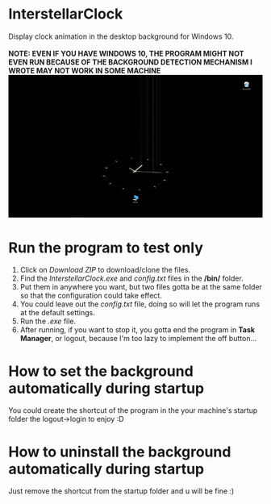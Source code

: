 # InterstellarClock
Display clock animation in the desktop background for Windows 10.
<br>
<br>**NOTE: EVEN IF YOU HAVE WINDOWS 10, THE PROGRAM MIGHT NOT EVEN RUN BECAUSE OF THE BACKGROUND DETECTION MECHANISM I WROTE MAY NOT WORK IN SOME MACHINE**
<br>
![](interstellarclock.gif)

# Run the program to test only
1. Click on _Download ZIP_ to download/clone the files.
2. Find the _InterstellarClock.exe_ and _config.txt_ files in the **/bin/** folder.
3. Put them in anywhere you want, but two files gotta be at the same folder so that the configuration could take effect.
4. You could leave out the _config.txt_ file, doing so will let the program runs at the default settings.
5. Run the _.exe_ file. 
6. After running, if you want to stop it, you gotta end the program in **Task Manager**, or logout, because I'm too lazy to implement the off button...

# How to set the background automatically during startup
You could create the shortcut of the program in the your machine's startup folder the logout->login to enjoy :D

# How to uninstall the background automatically during startup
Just remove the shortcut from the startup folder and u will be fine :)
